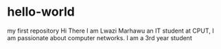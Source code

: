 # hello-world
my first repository
Hi There
I am Lwazi Marhawu an IT student at CPUT, I am passionate about computer networks.
I am a 3rd year student
